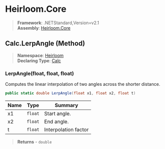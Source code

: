 # Heirloom.Core

> **Framework**: .NETStandard,Version=v2.1  
> **Assembly**: [Heirloom.Core][0]

## Calc.LerpAngle (Method)

> **Namespace**: [Heirloom][0]  
> **Declaring Type**: [Calc][1]

### LerpAngle(float, float, float)

Computes the linear interpolation of two angles across the shorter distance.

```cs
public static double LerpAngle(float x1, float x2, float t)
```

| Name | Type    | Summary              |
|------|---------|----------------------|
| x1   | `float` | Start angle.         |
| x2   | `float` | End angle.           |
| t    | `float` | Interpolation factor |

> **Returns** - `double`

[0]: ../../../Heirloom.Core.md
[1]: ../Calc.md
